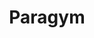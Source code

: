---
title: Paragym
description: Création de contenu
resume:
  titre: Paragym
  court: Création de contenu
identifiant:
slug:
ordre: 11
image: /img/paragym-reseaux-sociaux.jpg
i18n: fr
tall: true
link:
  external: true
  url: 
---